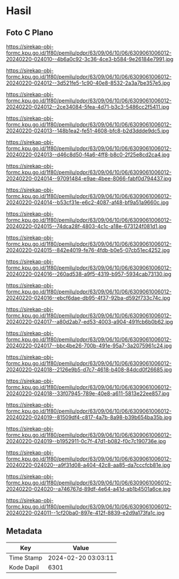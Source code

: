 # Hasil

## Foto C Plano

https://sirekap-obj-formc.kpu.go.id/1f80/pemilu/pdpr/63/09/06/10/06/6309061006012-20240220-024010--4b6a0c92-3c36-4ce3-b584-9e26184e7991.jpg

https://sirekap-obj-formc.kpu.go.id/1f80/pemilu/pdpr/63/09/06/10/06/6309061006012-20240220-024012--3d521fe5-1c90-40e8-8532-2a3a7be357e5.jpg

https://sirekap-obj-formc.kpu.go.id/1f80/pemilu/pdpr/63/09/06/10/06/6309061006012-20240220-024012--2ce34084-5fea-4d71-b3c3-5486cc2f5411.jpg

https://sirekap-obj-formc.kpu.go.id/1f80/pemilu/pdpr/63/09/06/10/06/6309061006012-20240220-024013--148b1ea2-fe51-4608-bfc8-b2d3ddde9dc5.jpg

https://sirekap-obj-formc.kpu.go.id/1f80/pemilu/pdpr/63/09/06/10/06/6309061006012-20240220-024013--d46c8d50-f4a6-4ff8-b8c0-2f25e8cd2ca4.jpg

https://sirekap-obj-formc.kpu.go.id/1f80/pemilu/pdpr/63/09/06/10/06/6309061006012-20240220-024014--97091484-e9ae-4bee-8066-fabf0d794437.jpg

https://sirekap-obj-formc.kpu.go.id/1f80/pemilu/pdpr/63/09/06/10/06/6309061006012-20240220-024014--b53cf31e-e6c2-4087-af48-bf9a51a9660c.jpg

https://sirekap-obj-formc.kpu.go.id/1f80/pemilu/pdpr/63/09/06/10/06/6309061006012-20240220-024015--74dca28f-4803-4c1c-a18e-673124f081d1.jpg

https://sirekap-obj-formc.kpu.go.id/1f80/pemilu/pdpr/63/09/06/10/06/6309061006012-20240220-024015--842e4019-fe76-4fdb-b0e5-07cb51ec4252.jpg

https://sirekap-obj-formc.kpu.go.id/1f80/pemilu/pdpr/63/09/06/10/06/6309061006012-20240220-024016--260ad538-a9f5-4319-b957-5934cab73130.jpg

https://sirekap-obj-formc.kpu.go.id/1f80/pemilu/pdpr/63/09/06/10/06/6309061006012-20240220-024016--ebcf6dae-db95-4f37-92ba-d592f733c74c.jpg

https://sirekap-obj-formc.kpu.go.id/1f80/pemilu/pdpr/63/09/06/10/06/6309061006012-20240220-024017--a80d2ab7-ed53-4003-a904-491fcb6b0b62.jpg

https://sirekap-obj-formc.kpu.go.id/1f80/pemilu/pdpr/63/09/06/10/06/6309061006012-20240220-024017--bbc4be26-700b-491e-95a7-3a2075961c24.jpg

https://sirekap-obj-formc.kpu.go.id/1f80/pemilu/pdpr/63/09/06/10/06/6309061006012-20240220-024018--2126e9b5-d7c7-4618-b408-84dcd0f26685.jpg

https://sirekap-obj-formc.kpu.go.id/1f80/pemilu/pdpr/63/09/06/10/06/6309061006012-20240220-024018--33f07945-789e-40e8-a611-5813e22ee857.jpg

https://sirekap-obj-formc.kpu.go.id/1f80/pemilu/pdpr/63/09/06/10/06/6309061006012-20240220-024019--81509df4-c817-4a7b-8a98-b39b654ba35b.jpg

https://sirekap-obj-formc.kpu.go.id/1f80/pemilu/pdpr/63/09/06/10/06/6309061006012-20240220-024019--b1952911-0c7f-47d1-b082-f0c7c190736e.jpg

https://sirekap-obj-formc.kpu.go.id/1f80/pemilu/pdpr/63/09/06/10/06/6309061006012-20240220-024020--a9f31d08-a404-42c8-aa85-da7cccfcb81e.jpg

https://sirekap-obj-formc.kpu.go.id/1f80/pemilu/pdpr/63/09/06/10/06/6309061006012-20240220-024020--a746767d-89df-4e64-a41d-ab1b4501a6ce.jpg

https://sirekap-obj-formc.kpu.go.id/1f80/pemilu/pdpr/63/09/06/10/06/6309061006012-20240220-024011--1cf20ba0-897e-412f-8839-e2d9a173fa1c.jpg


## Metadata

| Key        | Value               |
| ---------- | ------------------- |
| Time Stamp | 2024-02-20 03:03:11 |
| Kode Dapil | 6301                |



